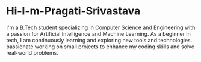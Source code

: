 # Hi-I-m-Pragati-Srivastava
I'm a B.Tech  student specializing in Computer Science and Engineering with a passion for Artificial Intelligence and Machine Learning. As a beginner in tech, I am continuously learning and exploring new tools and technologies. passionate working on small projects to enhance my coding skills and solve real-world problems.
